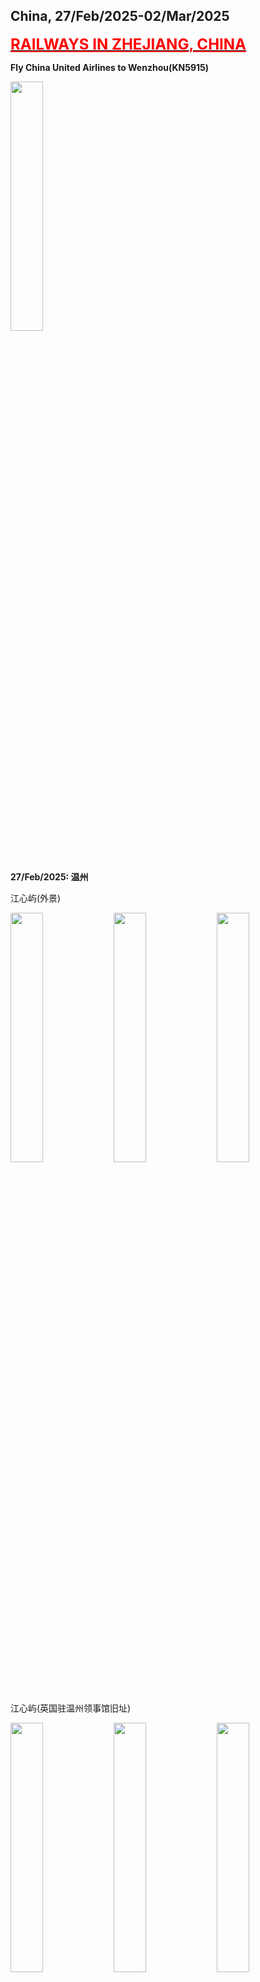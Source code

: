 ## China, 27/Feb/2025-02/Mar/2025

**[<font color=red size=5><u>RAILWAYS IN ZHEJIANG, CHINA</u></font>](https://wqgcx.github.io/transport/20250227CN/CR/)**

**Fly China United Airlines to Wenzhou(KN5915)**

<img src="../20250227CN_photos/IMG_7298.jpeg" width="32%">

**27/Feb/2025: 温州**

江心屿(外景)

<img src="../20250227CN_photos/IMG_7301.jpeg" width="32%">
<img src="../20250227CN_photos/IMG_7304.jpeg" width="32%">
<img src="../20250227CN_photos/IMG_7306.jpeg" width="32%">

江心屿(英国驻温州领事馆旧址)

<img src="../20250227CN_photos/IMG_7311.jpeg" width="32%">
<img src="../20250227CN_photos/IMG_7312.jpeg" width="32%">
<img src="../20250227CN_photos/IMG_7313.jpeg" width="32%">
<img src="../20250227CN_photos/IMG_7319.jpeg" width="32%">
<img src="../20250227CN_photos/IMG_7314.jpeg" width="32%">
<img src="../20250227CN_photos/IMG_7308.jpeg" width="32%">

江心屿(双塔)

<img src="../20250227CN_photos/IMG_7321.jpeg" width="32%">
<img src="../20250227CN_photos/IMG_7325.jpeg" width="32%">

江心屿(江心寺)

<img src="../20250227CN_photos/IMG_7330.jpeg" width="32%">
<img src="../20250227CN_photos/IMG_7331.jpeg" width="32%">

江心屿(浩然楼, 文天祥祠)

<img src="../20250227CN_photos/IMG_7334.jpeg" width="32%">
<img src="../20250227CN_photos/IMG_7338.jpeg" width="32%">

巽幽塔与温州世贸中心大厦

<img src="../20250227CN_photos/IMG_7339.jpeg" width="32%">
<img src="../20250227CN_photos/IMG_7354.jpeg" width="32%">

五马街

<img src="../20250227CN_photos/IMG_7340.jpeg" width="32%">
<img src="../20250227CN_photos/IMG_7341.jpeg" width="32%">
<img src="../20250227CN_photos/IMG_7343.jpeg" width="32%">
<img src="../20250227CN_photos/IMG_7348.jpeg" width="32%">
<img src="../20250227CN_photos/IMG_7349.jpeg" width="32%">
<img src="../20250227CN_photos/IMG_7352.jpeg" width="32%">

杏仁腐, 肉片汤和锅贴

<img src="../20250227CN_photos/IMG_7344.jpeg" width="32%">
<img src="../20250227CN_photos/IMG_7345.jpeg" width="32%">
<img src="../20250227CN_photos/IMG_7346.jpeg" width="32%">

印象南塘

<img src="../20250227CN_photos/IMG_7356.jpeg" width="32%">
<img src="../20250227CN_photos/IMG_7363.jpeg" width="32%">
<img src="../20250227CN_photos/IMG_7367.jpeg" width="32%">

**28/Feb/2025: 温州**

雁荡山(大龙湫)

<img src="../20250227CN_photos/IMG_7368.jpeg" width="32%">
<img src="../20250227CN_photos/IMG_7370.jpeg" width="32%">
<img src="../20250227CN_photos/IMG_7382.jpeg" width="32%">
<img src="../20250227CN_photos/IMG_7380.jpeg" width="32%">
<img src="../20250227CN_photos/IMG_7375.jpeg" width="32%">
<img src="../20250227CN_photos/IMG_7373.jpeg" width="32%">

雁荡山(方洞)

<img src="../20250227CN_photos/IMG_7384.jpeg" width="32%">
<img src="../20250227CN_photos/IMG_7387.jpeg" width="32%">
<img src="../20250227CN_photos/IMG_7389.jpeg" width="32%">
<img src="../20250227CN_photos/IMG_7390.jpeg" width="32%">
<img src="../20250227CN_photos/IMG_7392.jpeg" width="32%">
<img src="../20250227CN_photos/IMG_7394.jpeg" width="32%">

雁荡山(灵岩)

<img src="../20250227CN_photos/IMG_7398.jpeg" width="32%">
<img src="../20250227CN_photos/IMG_7399.jpeg" width="32%">
<img src="../20250227CN_photos/IMG_7403.jpeg" width="32%">
<img src="../20250227CN_photos/IMG_7404.jpeg" width="32%">
<img src="../20250227CN_photos/IMG_7405.jpeg" width="32%">
<img src="../20250227CN_photos/IMG_7407.jpeg" width="32%">

雁荡山(灵峰)

<img src="../20250227CN_photos/IMG_7409.jpeg" width="32%">
<img src="../20250227CN_photos/IMG_7410.jpeg" width="32%">
<img src="../20250227CN_photos/IMG_7415.jpeg" width="32%">
<img src="../20250227CN_photos/IMG_7418.jpeg" width="32%">
<img src="../20250227CN_photos/IMG_7419.jpeg" width="32%">
<img src="../20250227CN_photos/IMG_7421.jpeg" width="32%">
<img src="../20250227CN_photos/IMG_7422.jpeg" width="32%">
<img src="../20250227CN_photos/IMG_7423.jpeg" width="32%">
<img src="../20250227CN_photos/IMG_7424.jpeg" width="32%">
<img src="../20250227CN_photos/IMG_7429.jpeg" width="32%">
<img src="../20250227CN_photos/IMG_7431.jpeg" width="32%">
<img src="../20250227CN_photos/IMG_7432.jpeg" width="32%">

瓯面(老三样(排骨, 虾, 猪肚), 海鲜)

<img src="../20250227CN_photos/IMG_7445.jpeg" width="32%">
<img src="../20250227CN_photos/IMG_7446.jpeg" width="32%">

梧田老街

<img src="../20250227CN_photos/IMG_7451.jpeg" width="32%">
<img src="../20250227CN_photos/IMG_7455.jpeg" width="32%">
<img src="../20250227CN_photos/IMG_7456.jpeg" width="32%">
<img src="../20250227CN_photos/IMG_7460.jpeg" width="32%">
<img src="../20250227CN_photos/IMG_7463.jpeg" width="32%">
<img src="../20250227CN_photos/IMG_7464.jpeg" width="32%">

**01/Mar/2025: 温州**

百丈漈

<img src="../20250227CN_photos/IMG_7478.jpeg" width="19%">
<img src="../20250227CN_photos/IMG_7489.jpeg" width="19%">
<img src="../20250227CN_photos/IMG_7493.jpeg" width="19%">
<img src="../20250227CN_photos/IMG_7500.jpeg" width="19%">
<img src="../20250227CN_photos/IMG_7508.jpeg" width="19%">

<img src="../20250227CN_photos/IMG_7497.jpeg" width="32%">
<img src="../20250227CN_photos/IMG_7502.jpeg" width="32%">
<img src="../20250227CN_photos/IMG_7512.jpeg" width="32%">

**02/Mar/2025: 台州**

**Fly China United Airlines to Beijing(KN5982)**

**Click [here](https://wqgcx.github.io/transport/) to go back.**
